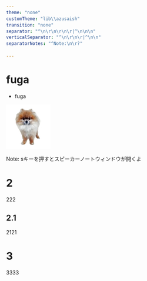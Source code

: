 ```yaml
---
theme: "none"
customTheme: "lib\\azusaish"
transition: "none"
separator: "^\n\r\n\r\n\r|^\n\n\n"
verticalSeparator: "^\n\r\n\r|^\n\n"
separatorNotes: "^Note:\n\r?"

---
```


# fuga

- fuga

![dog](sample/dog.jpg)

Note:
sキーを押すとスピーカーノートウィンドウが開くよ


# 2
222


## 2.1
2121



# 3

3333